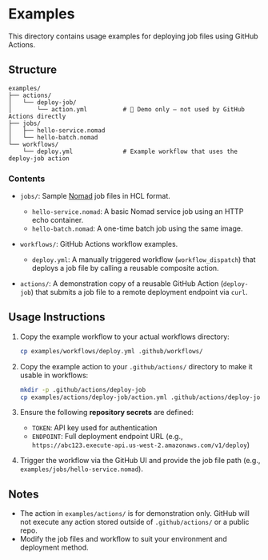 # Examples

This directory contains usage examples for deploying job files using GitHub Actions.

## Structure

```
examples/
├── actions/
│   └── deploy-job/
│       └── action.yml          # 📎 Demo only — not used by GitHub Actions directly
├── jobs/
│   ├── hello-service.nomad
│   └── hello-batch.nomad
└── workflows/
    └── deploy.yml              # Example workflow that uses the deploy-job action
```

### Contents

- `jobs/`: Sample [Nomad](https://developer.hashicorp.com/nomad) job files in HCL format.
  - `hello-service.nomad`: A basic Nomad service job using an HTTP echo container.
  - `hello-batch.nomad`: A one-time batch job using the same image.

- `workflows/`: GitHub Actions workflow examples.
  - `deploy.yml`: A manually triggered workflow (`workflow_dispatch`) that deploys a job file by calling a reusable composite action.

- `actions/`: A demonstration copy of a reusable GitHub Action (`deploy-job`) that submits a job file to a remote deployment endpoint via `curl`.

## Usage Instructions

1. Copy the example workflow to your actual workflows directory:
   ```bash
   cp examples/workflows/deploy.yml .github/workflows/
   ```

2. Copy the example action to your `.github/actions/` directory to make it usable in workflows:
   ```bash
   mkdir -p .github/actions/deploy-job
   cp examples/actions/deploy-job/action.yml .github/actions/deploy-job/
   ```

3. Ensure the following **repository secrets** are defined:
   - `TOKEN`: API key used for authentication
   - `ENDPOINT`: Full deployment endpoint URL (e.g., `https://abc123.execute-api.us-west-2.amazonaws.com/v1/deploy`)

4. Trigger the workflow via the GitHub UI and provide the job file path (e.g., `examples/jobs/hello-service.nomad`).

## Notes

- The action in `examples/actions/` is for demonstration only. GitHub will not execute any action stored outside of `.github/actions/` or a public repo.
- Modify the job files and workflow to suit your environment and deployment method.